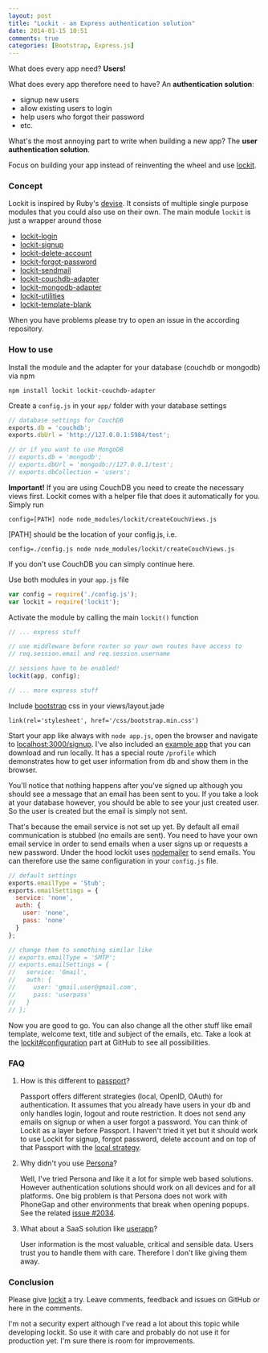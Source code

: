 ```yaml
---
layout: post
title: "Lockit - an Express authentication solution"
date: 2014-01-15 10:51
comments: true
categories: [Bootstrap, Express.js]
---
```


What does every app need? **Users!**

What does every app therefore need to have? An **authentication solution**:

 - signup new users
 - allow existing users to login
 - help users who forgot their password
 - etc.
 
What's the most annoying part to write when building a new app? 
The **user authentication solution**.

Focus on building your app instead of reinventing the wheel and use [lockit](https://github.com/zeMirco/lockit).

### Concept

Lockit is inspired by Ruby's [devise](https://github.com/plataformatec/devise).
It consists of multiple single purpose modules that you could also use on their own. 
The main module `lockit` is just a wrapper around those

 - [lockit-login](https://github.com/zeMirco/lockit-login)
 - [lockit-signup](https://github.com/zeMirco/lockit-signup)
 - [lockit-delete-account](https://github.com/zeMirco/lockit-delete-account)
 - [lockit-forgot-password](https://github.com/zeMirco/lockit-forgot-password)
 - [lockit-sendmail](https://github.com/zeMirco/lockit-sendmail)
 - [lockit-couchdb-adapter](https://github.com/zeMirco/lockit-couchdb-adapter)
 - [lockit-mongodb-adapter](https://github.com/zeMirco/lockit-mongodb-adapter)
 - [lockit-utilities](https://github.com/zeMirco/lockit-utilities)
 - [lockit-template-blank](https://github.com/zeMirco/lockit-template-blank)
 
When you have problems please try to open an issue in the according repository.

### How to use

Install the module and the adapter for your database (couchdb or mongodb) via npm 

```
npm install lockit lockit-couchdb-adapter
```

Create a `config.js` in your `app/` folder with your database settings

```js
// database settings for CouchDB
exports.db = 'couchdb';
exports.dbUrl = 'http://127.0.0.1:5984/test';

// or if you want to use MongoDB
// exports.db = 'mongodb';
// exports.dbUrl = 'mongodb://127.0.0.1/test';
// exports.dbCollection = 'users';
```

**Important!** If you are using CouchDB you need to create the necessary views first.
Lockit comes with a helper file that does it automatically for you. Simply run

```
config=[PATH] node node_modules/lockit/createCouchViews.js
```

[PATH] should be the location of your config.js, i.e.

```
config=./config.js node node_modules/lockit/createCouchViews.js
```

If you don't use CouchDB you can simply continue here.

Use both modules in your `app.js` file

```js
var config = require('./config.js');
var lockit = require('lockit');
```

Activate the module by calling the main `lockit()` function

```js
// ... express stuff

// use middleware before router so your own routes have access to
// req.session.email and req.session.username

// sessions have to be enabled!
lockit(app, config);

// ... more express stuff
```

Include [bootstrap](http://getbootstrap.com/) css in your views/layout.jade

```
link(rel='stylesheet', href='/css/bootstrap.min.css')
```

Start your app like always with `node app.js`, open the browser and navigate to [localhost:3000/signup](http://localhost:3000/signup).
I've also included an [example app](https://github.com/zeMirco/lockit/tree/master/example) that you can download and run locally.
It has a special route `/profile` which demonstrates how to get user information from db and show them
in the browser.

You'll notice that nothing happens after you've signed up although
you should see a message that an email has been sent to you.
If you take a look at your database however, you should be able to see your just created user.
So the user is created but the email is simply not sent.
 
That's because the email service is not set up yet.
By default all email communication is stubbed (no emails are sent).
You need to have your own email service in order to send emails when a user signs up or
requests a new password. Under the hood lockit uses [nodemailer](https://github.com/andris9/Nodemailer) to send emails.
You can therefore use the same configuration in your `config.js` file.

```js
// default settings
exports.emailType = 'Stub';
exports.emailSettings = {
  service: 'none',
  auth: {
    user: 'none',
    pass: 'none'
  }
};

// change them to something similar like
// exports.emailType = 'SMTP';
// exports.emailSettings = {
//   service: 'Gmail',
//   auth: {
//     user: 'gmail.user@gmail.com',
//     pass: 'userpass'
//   }
// };
```

Now you are good to go. You can also change all the other stuff like email template,
welcome text, title and subject of the emails, etc. Take a look at the [lockit#configuration](https://github.com/zeMirco/lockit#configuration)
part at GitHub to see all possibilities.
 
### FAQ

1. How is this different to [passport](http://passportjs.org/)?

      Passport offers different strategies (local, OpenID, OAuth) for authentication.
      It assumes that you already have users in your db and only handles login, logout and route restriction.
      It does not send any emails on signup or when a user forgot a password.
      You can think of Lockit as a layer before Passport. I haven't tried it yet but it should work
      to use Lockit for signup, forgot password, delete account and on top of that Passport with
      the [local strategy](https://github.com/jaredhanson/passport-local).

2. Why didn't you use [Persona](http://www.mozilla.org/en-US/persona/)?

      Well, I've tried Persona and like it a lot for simple web based solutions. However authentication
      solutions should work on all devices and for all platforms. One big problem is that Persona does
      not work with PhoneGap and other environments that break when opening popups. See the related
      [issue #2034](https://github.com/mozilla/persona/issues/2034).

3. What about a SaaS solution like [userapp](https://www.userapp.io/)?

      User information is the most valuable, critical and sensible data. 
      Users trust you to handle them with care. 
      Therefore I don't like giving them away.

### Conclusion

Please give [lockit](https://github.com/zeMirco/lockit) a try. Leave comments, feedback and issues
 on GitHub or here in the comments. 
 
I'm not a security expert although I've read a lot about this topic while developing lockit.
So use it with care and probably do not use it for production yet. I'm sure there is room for improvements.